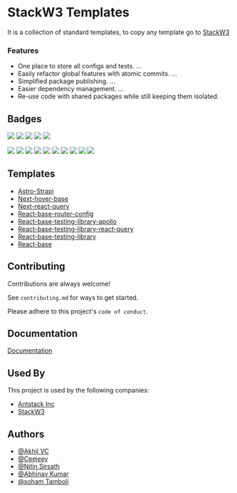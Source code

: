 # StackW3 Templates

 It is a collection of standard templates, to copy any template go to [StackW3](https://www.stackw3.app/)


### Features

- One place to store all configs and tests. ...
- Easily refactor global features with atomic commits. ...
- Simplified package publishing. ...
- Easier dependency management. ...
- Re-use code with shared packages while still keeping them isolated.


## Badges

![](https://img.shields.io/github/languages/code-size/stackw3/templates)
![](https://img.shields.io/github/directory-file-count/stackw3/templates?type=dir)
![](https://img.shields.io/github/repo-size/stackw3/templates)
![](https://img.shields.io/github/downloads/stackw3/templates/total)
![](https://img.shields.io/github/forks/stackw3/templates?style=social)

![](https://img.shields.io/github/languages/count/stackw3/templates)
![](https://img.shields.io/badge/templates-8-brightgreen)
![](https://img.shields.io/badge/all%20contributors-4-brightgreen)
![](https://img.shields.io/github/stars/stackw3/templates?style=social)
![](https://img.shields.io/github/forks/stackw3/templates?style=social)
![](https://img.shields.io/github/watchers/stackw3/templates?style=social)
![](https://img.shields.io/github/issues/stackw3/templates)
![](https://img.shields.io/github/issues-closed/stackw3/templates)
![](https://img.shields.io/github/issues-pr/stackw3/templates)
![](https://img.shields.io/github/issues-pr-closed/stackw3/templates)


## Templates

 - [Astro-Strapi](https://github.com/stackw3/templates/tree/main/astro-strapi)  
 - [Next-hover-base](https://github.com/stackw3/templates/tree/main/next-hover-base)
 - [Next-react-query](https://github.com/stackw3/templates/tree/main/next-react-query)
 - [React-base-router-config](https://github.com/stackw3/templates/tree/main/react-base-router-configs)
 - [React-base-testing-library-apollo](https://github.com/stackw3/templates/tree/main/react-base-testing-library-apollo)
 - [React-base-testing-library-react-query](https://github.com/stackw3/templates/tree/main/react-base-testing-library-react-query)
 - [React-base-testing-library](https://github.com/stackw3/templates/tree/main/react-base-testing-library)
 - [React-base](https://github.com/stackw3/templates/tree/main/react-base)


## Contributing

Contributions are always welcome!

See `contributing.md` for ways to get started.

Please adhere to this project's `code of conduct`.


## Documentation

[Documentation](https://github.com/stackw3/docs) <!---
Update later
-->


## Used By

This project is used by the following companies:

- [Antstack Inc](https://www.antstack.com/)
- [StackW3](https://www.stackw3.app/) 


## Authors

- [@Akhil VC](https://github.com/akhilvc10)
- [@Ceejeey](https://github.com/akhilvc10)
- [@Nitin Sirsath](https://github.com/NitinSirsath)
- [@Abhinav Kumar](https://github.com/abhin1509)
- [@soham Tamboli](https://github.com/sohamtamboli)
